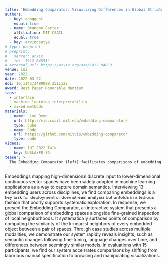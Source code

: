 ```yaml
---
title: 'Embedding Comparator: Visualizing Differences in Global Structure and Local Neighborhoods via Small Multiples'
authors:
  - key: aboggust
    equal: true
  - name: Brandon Carter
    affiliation: MIT CSAIL
    equal: true
  - key: arvindsatya
# type: preprint  
# preprint: 
#   server: arxiv
#   id: '1912.04853'
# external_url: https://arxiv.org/abs/1912.04853
venue: iui
year: 2022
date: 2022-03-22
doi: 10.1145/3490099.3511122
award: Best Paper Honorable Mention
tags:
  - interface
  - machine learning interpretability
  - mixed methods
materials:
  - name: Live Demo
    url: http://vis.csail.mit.edu/embedding-comparator/
    type: cube
  - name: Code
    url: https://github.com/mitvis/embedding-comparator
    type: code
videos:
  - name: IUI 2022 Talk
    key: UU5LAxF8-7Q
teaser: >
  The Embedding Comparator (left) facilitates comparisons of embedding spaces via _local neighborhood dominoes_: small multiple visualizations depicting local substructures (right).
---
```

Embeddings mapping high-dimensional discrete input to lower-dimensional continuous vector spaces have been widely adopted in machine learning applications as a way to capture domain semantics. Interviewing 13 embedding users across disciplines, we find comparing embeddings is a key task for deployment or downstream analysis but unfolds in a tedious fashion that poorly supports systematic exploration. In response, we present the Embedding Comparator, an interactive system that presents a global comparison of embedding spaces alongside fine-grained inspection of local neighborhoods. It systematically surfaces points of comparison by computing the similarity of the `k`-nearest neighbors of every embedded object between a pair of spaces. Through case studies across multiple modalities, we demonstrate our system rapidly reveals insights, such as semantic changes following fine-tuning, language changes over time, and differences between seemingly similar models. In evaluations with 15 participants, we find our system accelerates comparisons by shifting from laborious manual specification to browsing and manipulating visualizations.
